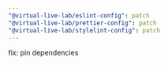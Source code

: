 ```yaml
---
"@virtual-live-lab/eslint-config": patch
"@virtual-live-lab/prettier-config": patch
"@virtual-live-lab/stylelint-config": patch
---
```


fix: pin dependencies
